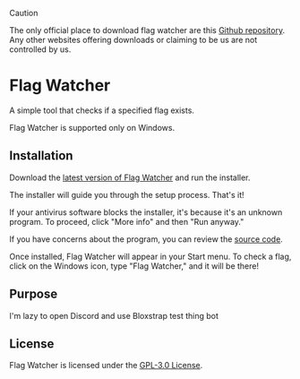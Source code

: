 > [!CAUTION]
> The only official place to download flag watcher are this [Github repository](https://github.com/validchoice/flag-watcher). Any other websites offering downloads or claiming to be us are not controlled by us.

# Flag Watcher

A simple tool that checks if a specified flag exists.

Flag Watcher is supported only on Windows.

## Installation

Download the [latest version of Flag Watcher](https://github.com/validchoice/flag-watcher/releases/latest) and run the installer.

The installer will guide you through the setup process. That's it!

If your antivirus software blocks the installer, it's because it's an unknown program. To proceed, click "More info" and then "Run anyway."

If you have concerns about the program, you can review the [source code](https://github.com/validchoice/flag-watcher/blob/main/src/main.rs).

Once installed, Flag Watcher will appear in your Start menu. To check a flag, click on the Windows icon, type "Flag Watcher," and it will be there!

## Purpose

I'm lazy to open Discord and use Bloxstrap test thing bot

## License

Flag Watcher is licensed under the [GPL-3.0 License](LICENSE).
